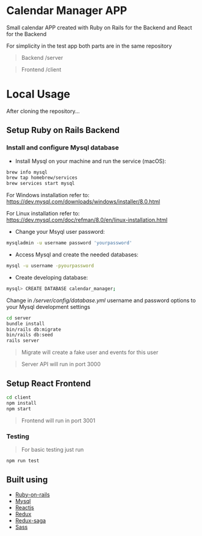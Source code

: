 # Calendar Manager APP

Small calendar APP created with Ruby on Rails for the Backend and React for the Backend

For simplicity in the test app both parts are in the same repository

> Backend /server

> Frontend /client

# Local Usage

After cloning the repository...

## Setup Ruby on Rails Backend

### Install and configure Mysql database

- Install Mysql on your machine and run the service (macOS):

```bash
brew info mysql
brew tap homebrew/services
brew services start mysql
```

For Windows installation refer to:
https://dev.mysql.com/downloads/windows/installer/8.0.html

For Linux installation refer to:
https://dev.mysql.com/doc/refman/8.0/en/linux-installation.html

- Change your Msyql user password:

```bash
mysqladmin -u username password 'yourpassword'
```

- Access Mysql and create the needed databases:

```bash
mysql -u username -pyourpassword
```

- Create developing database:

```bash
mysql> CREATE DATABASE calendar_manager;
```

Change in _/server/config/database.yml_ username and password options to your Mysql development settings

```bash
cd server
bundle install
bin/rails db:migrate
bin/rails db:seed
rails server
```

> Migrate will create a fake user and events for this user

> Server API will run in port 3000

## Setup React Frontend

```bash
cd client
npm install
npm start
```

> Frontend will run in port 3001

### Testing

> For basic testing just run

```bash
npm run test
```

## Built using

- [Ruby-on-rails](https://rubyonrails.org/)
- [Mysql](https://www.mysql.com/)
- [Reactjs](https://reactjs.org/)
- [Redux](https://redux.js.org/)
- [Redux-saga](https://github.com/redux-saga/redux-saga)
- [Sass](https://sass-lang.com/)
